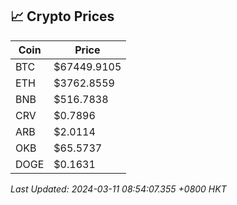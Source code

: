 ## 📈 Crypto Prices

| Coin | Price |
| ---- | ----- |
| BTC | $67449.9105 |
| ETH | $3762.8559 |
| BNB | $516.7838 |
| CRV | $0.7896 |
| ARB | $2.0114 |
| OKB | $65.5737 |
| DOGE | $0.1631 |

_Last Updated: 2024-03-11 08:54:07.355 +0800 HKT_